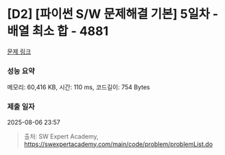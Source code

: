 # [D2] [파이썬 S/W 문제해결 기본] 5일차 - 배열 최소 합 - 4881 

[문제 링크](https://swexpertacademy.com/main/code/problem/problemDetail.do?contestProbId=AWTQh00qQs0DFAVT) 

### 성능 요약

메모리: 60,416 KB, 시간: 110 ms, 코드길이: 754 Bytes

### 제출 일자

2025-08-06 23:57



> 출처: SW Expert Academy, https://swexpertacademy.com/main/code/problem/problemList.do